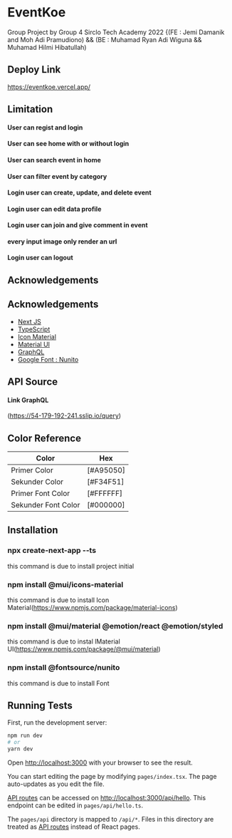 
# EventKoe

Group Project by Group 4 Sirclo Tech Academy 2022
{(FE : Jemi Damanik and Moh Adi Pramudiono) && 
(BE : Muhamad Ryan Adi Wiguna && Muhamad Hilmi Hibatullah)

## Deploy Link
https://eventkoe.vercel.app/

## Limitation

#### User can regist and login 
#### User can see home with or without login
#### User can search event in home
#### User can filter event by category
#### Login user can create, update, and delete event
#### Login user can edit data profile
#### Login user can join and give comment in event
#### every input image only render an url
#### Login user can logout

## Acknowledgements

 ## Acknowledgements

 - [Next JS](https://nextjs.org/)
 - [TypeScript](https://www.typescriptlang.org/)
 - [Icon Material](https://www.npmjs.com/package/material-icons)
 - [Material UI](https://www.npmjs.com/package/@mui/material)
 - [GraphQL](https://graphql.org/)
- [Google Font : Nunito](https://fonts.google.com/specimen/Nunito)

## API Source

#### Link GraphQL 
(https://54-179-192-241.sslip.io/query)


## Color Reference

| Color             | Hex                                                                |
| ----------------- | ------------------------------------------------------------------ |
| Primer Color | [#A95050]|
| Sekunder Color | [#F34F51]
| Primer Font Color | [#FFFFFF]
| Sekunder Font Color | [#000000]

## Installation

### npx create-next-app --ts 
this command is due to install project initial

### npm install @mui/icons-material  
this command is due to install Icon Material(https://www.npmjs.com/package/material-icons)

### npm install @mui/material @emotion/react @emotion/styled
this command is due to instal lMaterial UI(https://www.npmjs.com/package/@mui/material)

### npm install @fontsource/nunito
this command is due to install Font

    
## Running Tests

First, run the development server:

```bash
npm run dev
# or
yarn dev
```

Open [http://localhost:3000](http://localhost:3000) with your browser to see the result.

You can start editing the page by modifying `pages/index.tsx`. The page auto-updates as you edit the file.

[API routes](https://nextjs.org/docs/api-routes/introduction) can be accessed on [http://localhost:3000/api/hello](http://localhost:3000/api/hello). This endpoint can be edited in `pages/api/hello.ts`.

The `pages/api` directory is mapped to `/api/*`. Files in this directory are treated as [API routes](https://nextjs.org/docs/api-routes/introduction) instead of React pages.



